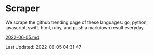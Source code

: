 # Scraper

We scrape the github trending page of these languages: go, python, javascript, swift, html, ruby, and push a markdown result everyday.

[2022-06-05.md](https://github.com/henson/Scraper/blob/master/2022-06-05.md)

Last Updated: 2022-06-05 04:31:47